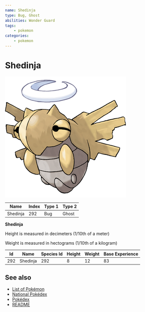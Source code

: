 ```yaml
---
name: Shedinja
type: Bug, Ghost
abilities: Wonder Guard
tags:
    - pokemon
categories:
    - pokemon
---
```


# Shedinja


![Shedinja](images/292.png)

| **Name** | **Index** | **Type 1** | **Type 2** |
|----|----|----|----|
| Shedinja | 292 | Bug | Ghost  |

**Shedinja** 


Height is measured in decimeters (1/10th of a meter)

Weight is measured in hectograms (1/10th of a kilogram)

| **Id** | **Name** | **Species Id** | **Height** | **Weight** | **Base Experience** |
|--------|----------|----------------|------------|------------|---------------------|
| 292 | Shedinja | 292 | 8 | 12 | 83 |


## See also

- [List of Pokémon](../pokemon.md)
- [National Pokédex](../national_pokedex.md)
- [Pokédex](../pokedex.md)
- [README](../README.md)
